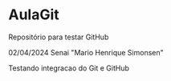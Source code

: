 # AulaGit
Repositório para testar GitHub

02/04/2024 Senai "Mario Henrique Simonsen"

Testando integracao do Git e GitHub 

